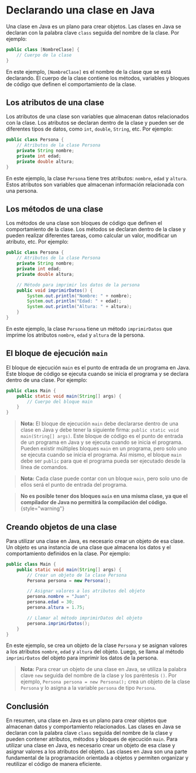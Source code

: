 # Declarando una clase en Java

Una clase en Java es un plano para crear objetos. Las clases en Java se declaran con la palabra clave `class` seguida
del nombre de la clase. Por ejemplo:

```java
public class [NombreClase] {
    // Cuerpo de la clase
}
```

En este ejemplo, `[NombreClase]` es el nombre de la clase que se está declarando. El cuerpo de la clase contiene los
métodos, variables y bloques de código que definen el comportamiento de la clase.

## Los atributos de una clase

Los atributos de una clase son variables que almacenan datos relacionados con la clase. Los atributos se declaran dentro
de la clase y pueden ser de diferentes tipos de datos, como `int`, `double`, `String`, etc. Por ejemplo:

```java
public class Persona {
    // Atributos de la clase Persona
    private String nombre;
    private int edad;
    private double altura;
}
```

En este ejemplo, la clase `Persona` tiene tres atributos: `nombre`, `edad` y `altura`. Estos atributos son variables que
almacenan información relacionada con una persona.

## Los métodos de una clase

Los métodos de una clase son bloques de código que definen el comportamiento de la clase. Los métodos se declaran dentro
de la clase y pueden realizar diferentes tareas, como calcular un valor, modificar un atributo, etc. Por ejemplo:

```java
public class Persona {
    // Atributos de la clase Persona
    private String nombre;
    private int edad;
    private double altura;

    // Método para imprimir los datos de la persona
    public void imprimirDatos() {
        System.out.println("Nombre: " + nombre);
        System.out.println("Edad: " + edad);
        System.out.println("Altura: " + altura);
    }
}
```

En este ejemplo, la clase `Persona` tiene un método `imprimirDatos` que imprime los atributos `nombre`, `edad` y
`altura` de la persona.

## El bloque de ejecución `main`

El bloque de ejecución `main` es el punto de entrada de un programa en Java. Este bloque de código se ejecuta cuando se
inicia el programa y se declara dentro de una clase. Por ejemplo:

```java
public class Main {
    public static void main(String[] args) {
        // Cuerpo del bloque main
    }
}
```

> **Nota:** El bloque de ejecución `main` debe declararse dentro de una clase en Java y debe tener la siguiente firma:
> `public static void main(String[] args)`. Este bloque de código es el punto de entrada de un programa en Java y se
> ejecuta cuando se inicia el programa. Pueden existir múltiples bloques `main` en un programa, pero solo uno se ejecuta
> cuando se inicia el programa. Así mismo, el bloque `main` debe ser `public` para que el programa pueda ser ejecutado
> desde la línea de comandos.

> **Nota:** Cada clase puede contar con un bloque `main`, pero solo uno de ellos será el punto de entrada del programa.

> **No es posible tener dos bloques `main` en una misma clase, ya que el compilador de Java no permitirá la compilación
> del código.**
> {style="warning"}

## Creando objetos de una clase

Para utilizar una clase en Java, es necesario crear un objeto de esa clase. Un objeto es una instancia de una clase que
almacena los datos y el comportamiento definidos en la clase. Por ejemplo:

```java
public class Main {
    public static void main(String[] args) {
        // Crear un objeto de la clase Persona
        Persona persona = new Persona();

        // Asignar valores a los atributos del objeto
        persona.nombre = "Juan";
        persona.edad = 30;
        persona.altura = 1.75;

        // Llamar al método imprimirDatos del objeto
        persona.imprimirDatos();
    }
}
```

En este ejemplo, se crea un objeto de la clase `Persona` y se asignan valores a los atributos `nombre`, `edad` y
`altura` del objeto. Luego, se llama al método `imprimirDatos` del objeto para imprimir los datos de la persona.

> **Nota:** Para crear un objeto de una clase en Java, se utiliza la palabra clave `new` seguida del nombre de la clase
> y los paréntesis `()`. Por ejemplo, `Persona persona = new Persona();` crea un objeto de la clase `Persona` y lo
> asigna a la variable `persona` de tipo `Persona`.

## Conclusión

En resumen, una clase en Java es un plano para crear objetos que almacenan datos y comportamiento relacionados. Las
clases en Java se declaran con la palabra clave `class` seguida del nombre de la clase y pueden contener atributos,
métodos y bloques de ejecución `main`. Para utilizar una clase en Java, es necesario crear un objeto de esa clase y
asignar valores a los atributos del objeto. Las clases en Java son una parte fundamental de la programación orientada a
objetos y permiten organizar y reutilizar el código de manera eficiente.